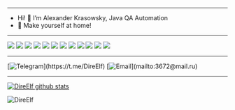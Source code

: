 *****
- Hi! 👋 I’m Alexander Krasowsky, Java QA Automation
- 🎁 Make yourself at home!
*****
![](https://img.shields.io/badge/Code-Java-informational?style=for-the-badge&logo=Apache%20Maven&logoColor=white)
![](https://img.shields.io/badge/Framework-SpringBoot-informational?style=for-the-badge&logo=SpringBoot&logoColor=white)
![](https://img.shields.io/badge/Framework-Selenium-informational?style=for-the-badge&logo=selenium&logoColor=white)
![](https://img.shields.io/badge/Framework-Playwright-informational?style=for-the-badge&logo=playwright&logoColor=white)
![](https://img.shields.io/badge/Tool-Maven-informational?style=for-the-badge&logo=ApacheMaven&logoColor=white)
![](https://img.shields.io/badge/Tool-Gradle-informational?style=for-the-badge&logo=Gradle&logoColor=white)
![](https://img.shields.io/badge/Editor-IntelliJ-informational?style=for-the-badge&logo=intellij-idea&logoColor=white)
![](https://img.shields.io/badge/Editor-Eclipse-informational?style=for-the-badge&logo=eclipse&logoColor=white)
![](https://img.shields.io/badge/Test-JUnit-informational?style=for-the-badge&logo=junit&logoColor=white)
![](https://img.shields.io/badge/Test-TestNG-informational?style=for-the-badge&logo=junit&logoColor=white)
![](https://img.shields.io/badge/Test-RestAssured-informational?style=for-the-badge&logo=restassured&logoColor=white)
![](https://img.shields.io/badge/SQL-PostgreSQL-informational?style=for-the-badge&logo=postgresql&logoColor=white)

*****
[![Telegram](https://img.shields.io/badge/-Telegram-003f5c?)](https://t.me/DireElf)
[![Email](https://img.shields.io/badge/-3672@mail.ru-003f5c?)](mailto:3672@mail.ru)
*****
[![DireElf github stats](https://github-readme-stats.vercel.app/api?username=direelf&show_icons=true&theme=tokyonight)](https://github.com/DireElf?tab=repositories)

<p align="left"><img src="https://komarev.com/ghpvc/?username=DireElf&label=Profile%20views&color=2bbc8a&style=flat" alt="DireElf"/></p>

<!---
DireElf/DireElf is a ✨ special ✨ repository because its `README.md` (this file) appears on your GitHub profile.
You can click the Preview link to take a look at your changes.
--->
